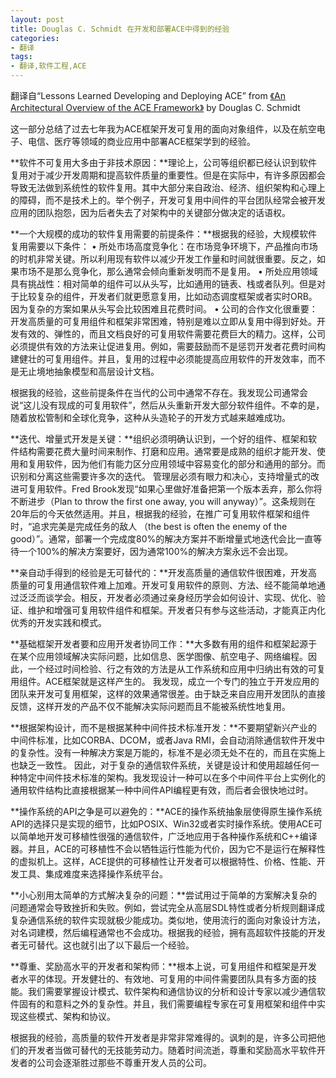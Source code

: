 ```yaml
---
layout: post
title: Douglas C. Schmidt 在开发和部署ACE中得到的经验
categories:
- 翻译
tags:
- 翻译,软件工程,ACE
---
```


翻译自“Lessons Learned Developing and Deploying ACE” from [《An Architectural Overview of the ACE Framework》](http://www.cse.wustl.edu/~schmidt/PDF/login.pdf) by Douglas C. Schmidt


这一部分总结了过去七年我为ACE框架开发可复用的面向对象组件，以及在航空电子、电信、医疗等领域的商业应用中部署ACE框架学到的经验。

**软件不可复用大多由于非技术原因：**理论上，公司等组织都已经认识到软件复用对于减少开发周期和提高软件质量的重要性。但是在实际中，有许多原因都会导致无法做到系统性的软件复用。其中大部分来自政治、经济、组织架构和心理上的障碍，而不是技术上的。举个例子，开发可复用中间件的平台团队经常会被开发应用的团队抱怨，因为后者失去了对架构中的关键部分做决定的话语权。

**一个大规模的成功的软件复用需要的前提条件：**根据我的经验，大规模软件复用需要以下条件：
	• 所处市场高度竞争化：在市场竞争环境下，产品推向市场的时机非常关键。所以利用现有软件以减少开发工作量和时间就很重要。反之，如果市场不是那么竞争化，那么通常会倾向重新发明而不是复用。
	• 所处应用领域具有挑战性：相对简单的组件可以从头写，比如通用的链表、栈或者队列。但是对于比较复杂的组件，开发者们就更愿意复用，比如动态调度框架或者实时ORB。因为复杂的方案如果从头写会比较困难且花费时间。
	• 公司的合作文化很重要：开发高质量的可复用组件和框架非常困难，特别是难以立即从复用中得到好处。开发有效的、弹性的，而且文档良好的可复用软件需要花费巨大的精力。这样，公司必须提供有效的方法来让促进复用。例如，需要鼓励而不是惩罚开发者花费时间构建健壮的可复用组件。并且，复用的过程中必须能提高应用软件的开发效率，而不是无止境地抽象模型和高层设计文档。

根据我的经验，这些前提条件在当代的公司中通常不存在。我发现公司通常会说“这儿没有现成的可复用软件”，然后从头重新开发大部分软件组件。不幸的是，随着放松管制和全球化竞争，这种从头造轮子的开发方式越来越难成功。

**迭代、增量式开发是关键：**组织必须明确认识到，一个好的组件、框架和软件结构需要花费大量时间来制作、打磨和应用。通常要是成熟的组织才能开发、使用和复用软件，因为他们有能力区分应用领域中容易变化的部分和通用的部分。而识别和分离这些需要许多次的迭代。
管理层必须有眼力和决心，支持增量式的改进可复用软件。Fred Brook发现“如果心里做好准备把第一个版本丢弃，那么你将不断进步（Plan to throw the first one away, you will anyway）”。这条规则在20年后的今天依然适用。并且，根据我的经验，在推广可复用软件框架和组件时，“追求完美是完成任务的敌人 （the best is often the enemy of the good）”。通常，部署一个完成度80%的解决方案并不断增量式地迭代会比一直等待一个100%的解决方案要好，因为通常100%的解决方案永远不会出现。

**亲自动手得到的经验是无可替代的：**开发高质量的通信软件很困难，开发高质量的可复用通信软件难上加难。开发可复用软件的原则、方法、经不能简单地通过泛泛而谈学会。相反，开发者必须通过亲身经历学会如何设计、实现、优化、验证、维护和增强可复用软件组件和框架。开发者只有参与这些活动，才能真正内化优秀的开发实践和模式。

**基础框架开发者要和应用开发者协同工作：**大多数有用的组件和框架起源于在某个应用领域解决实际问题，比如信息、医学图像、航空电子、网络编程。因此，一个经过时间检验、行之有效的方法是从工作系统和应用中归纳出有效的可复用组件。ACE框架就是这样产生的。
我发现，成立一个专门的独立于开发应用的团队来开发可复用框架，这样的效果通常很差。由于缺乏来自应用开发团队的直接反馈，这样开发的产品不仅不能解决实际问题而且不能被系统性地复用。

**根据架构设计，而不是根据某种中间件技术标准开发：**不要期望新兴产业的中间件标准，比如CORBA、DCOM，或者Java RMI，会自动消除通信软件开发中的复杂性。没有一种解决方案是万能的，标准不是必须无处不在的，而且在实施上也缺乏一致性。
因此，对于复杂的通信软件系统，关键是设计和使用超越任何一种特定中间件技术标准的架构。我发现设计一种可以在多个中间件平台上实例化的通用软件结构比直接根据某一种中间件API编程更有效，而后者会很快地过时。

**操作系统的API之争是可以避免的：**ACE的操作系统抽象层使得原生操作系统API的选择只是实现的细节，比如POSIX、Win32或者实时操作系统。使用ACE可以简单地开发可移植性很强的通信软件，广泛地应用于各种操作系统和C++编译器。并且，ACE的可移植性不会以牺牲运行性能为代价，因为它不是运行在解释性的虚拟机上。这样，ACE提供的可移植性让开发者可以根据特性、价格、性能、开发工具、集成难度来选择操作系统平台。

**小心别用太简单的方式解决复杂的问题：**尝试用过于简单的方案解决复杂的问题通常会导致挫折和失败。例如，尝试完全从高层SDL特性或者分析规则翻译成复杂通信系统的软件实现就极少能成功。类似地，使用流行的面向对象设计方法，对名词建模，然后编程通常也不会成功。根据我的经验，拥有高超软件技能的开发者无可替代。这也就引出了以下最后一个经验。

**尊重、奖励高水平的开发者和架构师：**根本上说，可复用组件和框架是开发者水平的体现。开发健壮的、有效地、可复用的中间件需要团队具有多方面的技能。我们需要掌握设计模式、软件架构和通信协议的分析和设计专家以减少通信软件固有的和意料之外的复杂性。并且，我们需要编程专家在可复用框架和组件中实现这些模式、架构和协议。

根据我的经验，高质量的软件开发者是非常非常难得的。讽刺的是，许多公司把他们的开发者当做可替代的无技能劳动力。随着时间流逝，尊重和奖励高水平软件开发者的公司会逐渐胜过那些不尊重开发人员的公司。


